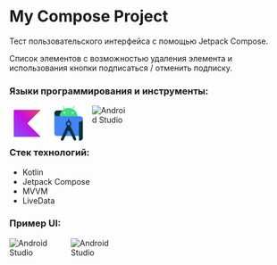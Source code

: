 # My Compose Project
Тест пользовательского интерфейса с помощью Jetpack Compose.

Список элементов с возможностью удаления элемента и использования кнопки подписаться / отменить подписку.

### Языки программирования и инструменты:
<img align="left" alt="Kotlin" width="64px" hight="64px" src="https://github.com/devicons/devicon/blob/master/icons/kotlin/kotlin-original.svg" style="padding-right:10px;" />
<img align="left" alt="Android Studio" width="64px" hight="64px" src="https://github.com/devicons/devicon/blob/master/icons/androidstudio/androidstudio-original.svg" style="padding-right:10px;" />
<img align="left" alt="Android Studio" width="64px" hight="64px" src="https://github.com/Foxxx48/MyComposeProject/assets/85708455/0caa75d9-71d9-4eca-a04f-7c5d1607647f" style="padding-right:10px;" />

<br />
<br />
<br />


### Стек технологий:
- Kotlin
- Jetpack Compose
- MVVM
- LiveData



### Пример UI:
<img align="left" alt="Android Studio" width="100px" hight="200px" src="https://github.com/Foxxx48/MyComposeProject/assets/85708455/d5eae5a1-e6f7-4521-a521-0c31883b4f85" style="padding-right:10px;" />

<img align="left" alt="Android Studio" width="100px" hight="200px" src="https://github.com/Foxxx48/MyComposeProject/assets/85708455/66dd57c1-74cb-4c88-8a59-0b8cc9db6bf4" style="padding-right:10px;" />

<!--
The same on English

# My Compose Project
Test of Ui card with Jetpack Compose.

List of items with ability to delete item and use follow/unfollow button.

### Languages and Tools:
<img align="left" alt="Kotlin" width="64px" hight="64px" src="https://github.com/devicons/devicon/blob/master/icons/kotlin/kotlin-original.svg" style="padding-right:10px;" />
<img align="left" alt="Android Studio" width="64px" hight="64px" src="https://github.com/devicons/devicon/blob/master/icons/androidstudio/androidstudio-original.svg" style="padding-right:10px;" />
<img align="left" alt="Android Studio" width="64px" hight="64px" src="https://github.com/Foxxx48/MyComposeProject/assets/85708455/0caa75d9-71d9-4eca-a04f-7c5d1607647f" style="padding-right:10px;" />

<br />
<br />
<br />


### Technology stack:
- Kotlin
- Jetpack Compose
- MVVM
- LiveData



### Example:
<img align="left" alt="Android Studio" width="100px" hight="200px" src="https://github.com/Foxxx48/MyComposeProject/assets/85708455/d5eae5a1-e6f7-4521-a521-0c31883b4f85" style="padding-right:10px;" />

<img align="left" alt="Android Studio" width="100px" hight="200px" src="https://github.com/Foxxx48/MyComposeProject/assets/85708455/66dd57c1-74cb-4c88-8a59-0b8cc9db6bf4" style="padding-right:10px;" />

-->

